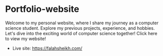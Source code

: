 # Portfolio-website
Welcome to my personal website, where I share my journey as a computer science student. Explore my previous projects, experience, and hobbies. Let's dive into the exciting world of computer science together!
Click here to view my website!
- Live site: https://falahsheikh.com/

